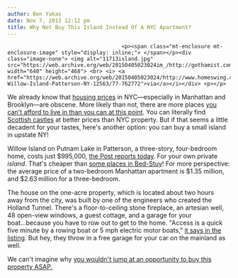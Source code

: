 ```yaml
---
author: Ben Yakas
date: Nov 7, 2013 12:12 pm
title: Why Not Buy This Island Instead Of A NYC Apartment?
---
```


	
										<p><span class="mt-enclosure mt-enclosure-image" style="display: inline;"> </span></p><div class="image-none"> <img alt="11713island.jpg" src="https://web.archive.org/web/20150405023024im_/http://gothamist.com/attachments/byakas/11713island.jpg" width="640" height="468"> <br> <i> <a href="https://web.archive.org/web/20150405023024/http://www.homeswing.com/property/1-Willow-Island-Patterson-NY-12563/77-762772">via</a></i></div> <p></p>

<p>We already know that <a href="https://web.archive.org/web/20150405023024/http://gothamist.com/tags/rent">housing prices</a> in NYC&#x2014;especially in Manhattan and Brooklyn&#x2014;are obscene. More likely than not, there are more places <a href="https://web.archive.org/web/20150405023024/http://gothamist.com/2013/10/30/interactive_map_where_is_the_afford.php">you can&apos;t afford to live in than you can at this point</a>. You can literally find <a href="https://web.archive.org/web/20150405023024/http://gothamist.com/2013/08/30/extra_extra_2669.php">Scottish castles</a> at better prices than NYC property. But if that seems a little decadent for your tastes, here&apos;s another option: you can buy a small island in upstate NY! </p>

<p>Willow Island on Putnam Lake in Patterson, a three-story, four-bedroom home, costs just $995,000, <a href="https://web.archive.org/web/20150405023024/http://nypost.com/2013/11/06/private-island-costs-less-than-the-average-nyc-apartment/">the Post reports today</a>. For your own private <em>island</em>. That&apos;s cheaper than <a href="https://web.archive.org/web/20150405023024/http://gothamist.com/2013/07/03/couple_spend_1_million_to_live_in_b.php">some places in Bed-Stuy</a>! For more perspective: the average price of a two-bedroom Manhattan apartment is $1.35 million, and $2.63&#x2009;million for a three-bedroom.</p>

<p>The house on the one-acre property, which is located about two hours away from the city, was built by one of the engineers who created the Holland Tunnel. There&apos;s a floor-to-ceiling stone fireplace, an artesian well, 48 open-view windows, a guest cottage, and a garage for your boat...because you have to row out to get to the home. &quot;Access is a quick five minute by a rowing boat or 5 mph electric motor boats,&quot; <a href="https://web.archive.org/web/20150405023024/http://www.elliman.com/putnam/1-willow-island-patterson-xelekfq">it says in the listing</a>. But hey, they throw in a free garage for your car on the mainland as well.</p>

<p>We can&apos;t imagine why <a href="https://web.archive.org/web/20150405023024/http://gothamist.com/2013/11/06/breaking_young_americans_are_broke.php">you wouldn&apos;t jump at an opportunity to buy this property ASAP.</a></p>					
										
									
				